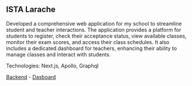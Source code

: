 ## ISTA Larache

Developed a comprehensive web application for my school to streamline student and teacher interactions. The application provides a platform for students to register, check their acceptance status, view available classes, monitor their exam scores, and access their class schedules. It also includes a dedicated dashboard for teachers, enhancing their ability to manage classes and interact with students.

Technologies: Next.js, Apollo, Graphql

[Backend](https://github.com/mouadmaa/ista-larache-backend) - [Dasboard](https://github.com/mouadmaa/ista-larache-admin)
